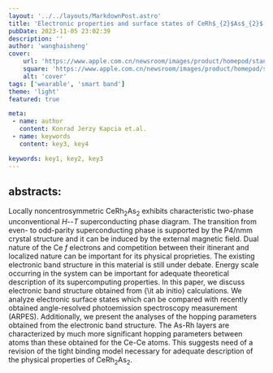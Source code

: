 ```yaml
---
layout: '../../layouts/MarkdownPost.astro'
title: 'Electronic properties and surface states of CeRh$_{2}$As$_{2}$'
pubDate: 2023-11-05 23:02:39
description: ''
author: 'wanghaisheng'
cover:
    url: 'https://www.apple.com.cn/newsroom/images/product/homepod/standard/Apple-HomePod-hero-230118_big.jpg.large_2x.jpg'
    square: 'https://www.apple.com.cn/newsroom/images/product/homepod/standard/Apple-HomePod-hero-230118_big.jpg.large_2x.jpg'
    alt: 'cover'
tags: ['wearable', 'smart band'] 
theme: 'light'
featured: true

meta:
 - name: author
   content: Konrad Jerzy Kapcia et.al.
 - name: keywords
   content: key3, key4

keywords: key1, key2, key3
---
```


## abstracts:
Locally noncentrosymmetric CeRh$_{2}$As$_{2}$ exhibits characteristic two-phase unconventional $H$--$T$ superconducting phase diagram. The transition from even- to odd-parity superconducting phase is supported by the P4/nmm crystal structure and it can be induced by the external magnetic field. Dual nature of the Ce $f$ electrons and competition between their itinerant and localized nature can be important for its physical proprieties. The existing electronic band structure in this material is still under debate. Energy scale occurring in the system can be important for adequate theoretical description of its supercomputing properties. In this paper, we discuss electronic band structure obtained from {\it ab initio} calculations. We analyze electronic surface states which can be compared with recently obtained angle-resolved photoemission spectroscopy measurement (ARPES). Additionally, we present the analyses of the hopping parameters obtained from the electronic band structure. The As-Rh layers are characterized by much more significant hopping parameters between atoms than these obtained for the Ce-Ce atoms. This suggests need of a revision of the tight binding model necessary for adequate description of the physical properties of CeRh$_{2}$As$_{2}$.
